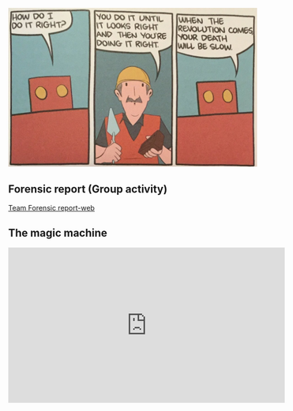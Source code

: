 ![Moravec's paradox](../images/MoravecsParadox.jpg)

## Forensic report (Group activity)

[Team Forensic report-web](https://grayson-iaac.github.io/MDEF/week3.html)


## The magic machine

<iframe width="560" height="315" src="https://www.youtube.com/embed/vosQQlPurCI?si=1-ip2Jile-H4AyEG" title="YouTube video player" frameborder="0" allow="accelerometer; autoplay; clipboard-write; encrypted-media; gyroscope; picture-in-picture; web-share" allowfullscreen></iframe>

